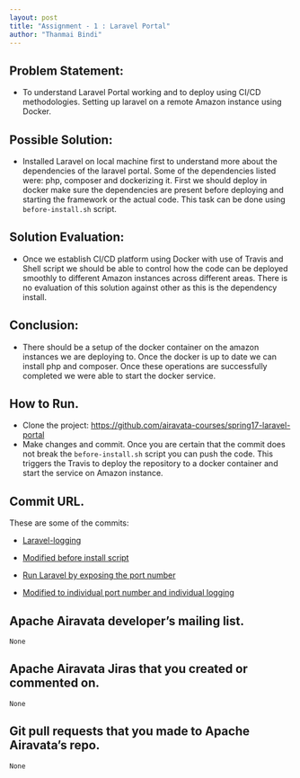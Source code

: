 ```yaml
---
layout: post
title: "Assignment - 1 : Laravel Portal"
author: "Thanmai Bindi"
---
```


## Problem Statement:
- To understand Laravel Portal working and to deploy using CI/CD methodologies. Setting up laravel on a remote Amazon instance using Docker.

## Possible Solution:
- Installed Laravel on local machine first to understand more about the dependencies of the laravel portal. Some of the dependencies listed were: php, composer and dockerizing it. First we should deploy in docker make sure the dependencies are present before deploying and starting the framework or the actual code. This task can be done using `before-install.sh` script.

## Solution Evaluation:
- Once we establish CI/CD platform using Docker with use of Travis and Shell script we should be able to control how the code can be deployed smoothly to different Amazon instances across different areas. There is no evaluation of this solution against other as this is the dependency install.

## Conclusion:
- There should be a setup of the docker container on the amazon instances we are deploying to. Once the docker is up to date we can install php and composer. Once these operations are successfully completed we were able to start the docker service.

## How to Run.
- Clone the project: https://github.com/airavata-courses/spring17-laravel-portal
- Make changes and commit. Once you are certain that the commit does not break the `before-install.sh` script you can push the code. This triggers the Travis to deploy the repository to a docker container and start the service on Amazon instance.
	
## Commit URL.

These are some of the commits:

- [Laravel-logging](https://github.com/airavata-courses/spring17-laravel-portal/commit/cae55efb61817c25295dbdd26365233d1d890cf9)

- [Modified before install script](https://github.com/airavata-courses/spring17-laravel-portal/commit/b387bfb4fa2dc1d7104a880919eb3214f991325f)
	
- [Run Laravel by exposing the port number](https://github.com/airavata-courses/spring17-laravel-portal/commit/1929641c4c5cc826f60ac339e15b93dc1db9e761)

- [Modified to individual port number and individual logging](https://github.com/airavata-courses/spring17-laravel-portal/commit/450223b06e1ad7fc8adc084ed1b2144b380dd8de)


## Apache Airavata developer’s mailing list. 
	None

## Apache Airavata Jiras that you created or commented on.
	None

## Git pull requests that you made to Apache Airavata’s repo.
	None